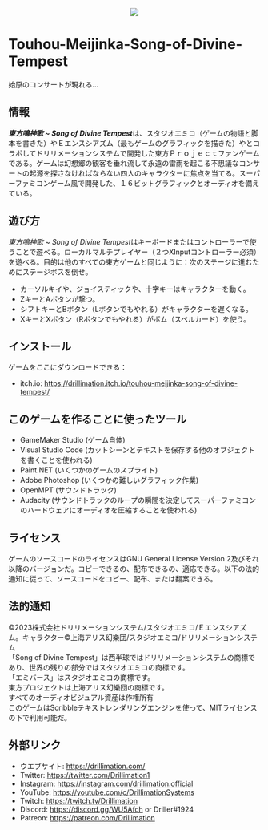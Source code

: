 <p align="center"><img src="https://drillimationcom.files.wordpress.com/2023/05/touhou_meijinka_logo.png"></p>

# Touhou-Meijinka-Song-of-Divine-Tempest
始原のコンサートが現れる…
## 情報
***東方鳴神歌 ~ Song of Divine Tempest***は、スタジオエミコ（ゲームの物語と脚本を書きた）やＥエンスシアズム（最もゲームのグラフィックを描きた）やとコラボしてドリリメーションシステムで開発した東方Ｐｒｏｊｅｃｔファンゲームである。ゲームは幻想郷の観客を垂れ流して永遠の雷雨を起こる不思議なコンサートの起源を探さなければならない四人のキャラクターに焦点を当てる。スーパーファミコンゲーム風で開発した、１６ビットグラフィックとオーディオを備えている。

## 遊び方
*東方鳴神歌 ~ Song of Divine Tempest*はキーボードまたはコントローラーで使うことで遊べる。ローカルマルチプレイヤー（２つXInputコントローラー必須）を遊べる。目的は他のすべての東方ゲームと同じように：次のステージに進むためにステージボスを倒せ。

- カーソルキイや、ジョイスティックや、十字キーはキャラクターを動く。
- ZキーとAボタンが撃つ。
- シフトキーとBボタン（Lボタンでもやれる）がキャラクターを遅くなる。
- XキーとXボタン（Rボタンでもやれる）がボム（スペルカード）を使う。

## インストール
ゲームをここにダウンロードできる：
- itch.io: https://drillimation.itch.io/touhou-meijinka-song-of-divine-tempest/

## このゲームを作ることに使ったツール
- GameMaker Studio (ゲーム自体)
- Visual Studio Code (カットシーンとテキストを保存する他のオブジェクトを書くことを使われる)
- Paint.NET (いくつかのゲームのスプライト)
- Adobe Photoshop (いくつかの難しいグラフィック作業)
- OpenMPT (サウンドトラック)
- Audacity (サウンドトラックのループの瞬間を決定してスーパーファミコンのハードウェアにオーディオを圧縮することを使われる)

## ライセンス
ゲームのソースコードのライセンスはGNU General License Version 2及びそれ以降のバージョンだ。コピーできるの、配布できるの、適応できる。以下の法的通知に従って、ソースコードをコピー、配布、または翻案できる。

## 法的通知
©2023株式会社ドリリメーションシステム/スタジオエミコ/Ｅエンスシアズム。キャラクター©上海アリス幻樂団/スタジオエミコ/ドリリメーションシステム  
「Song of Divine Tempest」は西半球ではドリリメーションシステムの商標であり、世界の残りの部分ではスタジオエミコの商標です。  
「エミバース」はスタジオエミコの商標です。  
東方プロジェクトは上海アリス幻樂団の商標です。  
すべてのオーディオビジュアル資産は作権所有  
このゲームはScribbleテキストレンダリングエンジンを使って、MITライセンスの下で利用可能だ。  

## 外部リンク
* ウエブサイト: https://drillimation.com/
* Twitter: https://twitter.com/Drillimation1
* Instagram: https://instagram.com/drillimation.official
* YouTube: https://youtube.com/c/DrillimationSystems
* Twitch: https://twitch.tv/Drillimation
* Discord: https://discord.gg/WU5Afch or Driller#1924
* Patreon: https://patreon.com/Drillimation
